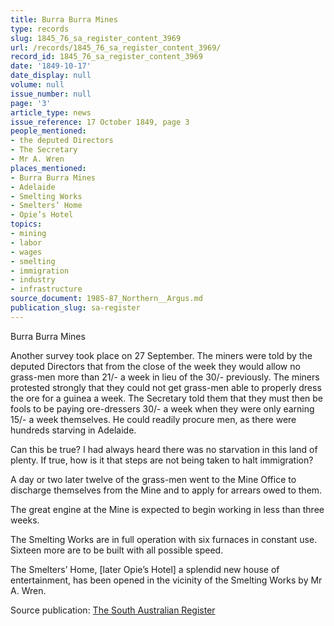 ```yaml
---
title: Burra Burra Mines
type: records
slug: 1845_76_sa_register_content_3969
url: /records/1845_76_sa_register_content_3969/
record_id: 1845_76_sa_register_content_3969
date: '1849-10-17'
date_display: null
volume: null
issue_number: null
page: '3'
article_type: news
issue_reference: 17 October 1849, page 3
people_mentioned:
- the deputed Directors
- The Secretary
- Mr A. Wren
places_mentioned:
- Burra Burra Mines
- Adelaide
- Smelting Works
- Smelters’ Home
- Opie’s Hotel
topics:
- mining
- labor
- wages
- smelting
- immigration
- industry
- infrastructure
source_document: 1985-87_Northern__Argus.md
publication_slug: sa-register
---
```


Burra Burra Mines

Another survey took place on 27 September.  The miners were told by the deputed Directors that from the close of the week they would allow no grass-men more than 21/- a week in lieu of the 30/- previously.  The miners protested strongly that they could not get grass-men able to properly dress the ore for a guinea a week.  The Secretary told them that they must then be fools to be paying ore-dressers 30/- a week when they were only earning 15/- a week themselves.  He could readily procure men, as there were hundreds starving in Adelaide.

Can this be true?  I had always heard there was no starvation in this land of plenty.  If true, how is it that steps are not being taken to halt immigration?

A day or two later twelve of the grass-men went to the Mine Office to discharge themselves from the Mine and to apply for arrears owed to them.

The great engine at the Mine is expected to begin working in less than three weeks.

The Smelting Works are in full operation with six furnaces in constant use.  Sixteen more are to be built with all possible speed.

The Smelters’ Home, [later Opie’s Hotel] a splendid new house of entertainment, has been opened in the vicinity of the Smelting Works by Mr A. Wren.

Source publication: [The South Australian Register](/publications/sa-register/)
